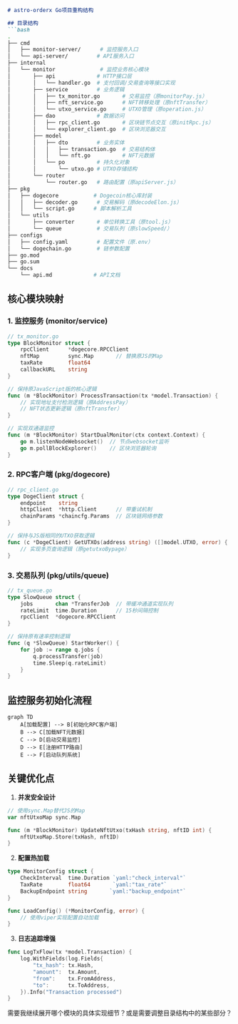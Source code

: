 
```markdown
# astro-orderx Go项目重构结构

## 目录结构
```bash
.
├── cmd
│   ├── monitor-server/      # 监控服务入口
│   └── api-server/         # API服务入口
├── internal
│   └── monitor              # 监控业务核心模块
│       ├── api             # HTTP接口层
│       │   └── handler.go  # 支付回调/交易查询等接口实现
│       ├── service         # 业务逻辑
│       │   ├── tx_monitor.go       # 交易监控（原monitorPay.js）
│       │   ├── nft_service.go      # NFT转移处理（原nftTransfer）
│       │   └── utxo_service.go     # UTXO管理（原operation.js）
│       ├── dao             # 数据访问
│       │   ├── rpc_client.go       # 区块链节点交互（原initRpc.js）
│       │   └── explorer_client.go  # 区块浏览器交互
│       ├── model
│       │   ├── dto         # 业务实体
│       │   │   ├── transaction.go  # 交易结构体
│       │   │   └── nft.go          # NFT元数据
│       │   └── po          # 持久化对象
│       │       └── utxo.go # UTXO存储结构
│       └── router
│           └── router.go   # 路由配置（原apiServer.js）
├── pkg
│   ├── dogecore           # Dogecoin核心库封装
│   │   ├── decoder.go      # 交易解码（原decodeElon.js）
│   │   └── script.go      # 脚本解析工具
│   └── utils
│       ├── converter       # 单位转换工具（原tool.js）
│       └── queue           # 交易队列（原slowSpeed/）
├── configs
│   ├── config.yaml         # 配置文件（原.env）
│   └── dogechain.go        # 链参数配置
├── go.mod
├── go.sum
└── docs
    └── api.md             # API文档
```

## 核心模块映射

### 1. 监控服务 (monitor/service)

```go
// tx_monitor.go
type BlockMonitor struct {
    rpcClient      *dogecore.RPCClient
    nftMap         sync.Map       // 替换原JS的Map
    taxRate        float64
    callbackURL    string
}

// 保持原JavaScript版的核心逻辑
func (m *BlockMonitor) ProcessTransaction(tx *model.Transaction) {
    // 实现地址支付检测逻辑（原AddressPay）
    // NFT状态更新逻辑（原nftTransfer）
}

// 实现双通道监控
func (m *BlockMonitor) StartDualMonitor(ctx context.Context) {
    go m.listenNodeWebsocket()  // 节点websocket监听
    go m.pollBlockExplorer()    // 区块浏览器轮询
}
```

### 2. RPC客户端 (pkg/dogecore)

```go
// rpc_client.go
type DogeClient struct {
    endpoint    string
    httpClient  *http.Client      // 带重试机制
    chainParams *chaincfg.Params  // 区块链网络参数
}

// 保持与JS版相同的UTXO获取逻辑
func (c *DogeClient) GetUTXOs(address string) ([]model.UTXO, error) {
    // 实现多页查询逻辑（原getutxoBypage）
}
```

### 3. 交易队列 (pkg/utils/queue)

```go
// tx_queue.go
type SlowQueue struct {
    jobs       chan *TransferJob  // 带缓冲通道实现队列
    rateLimit  time.Duration      // 15秒间隔控制
    rpcClient  *dogecore.RPCClient
}

// 保持原有速率控制逻辑
func (q *SlowQueue) StartWorker() {
    for job := range q.jobs {
        q.processTransfer(job)
        time.Sleep(q.rateLimit)
    }
}
```

## 监控服务初始化流程

```mermaid
graph TD
    A[加载配置] --> B[初始化RPC客户端]
    B --> C[加载NFT元数据]
    C --> D[启动交易监控]
    D --> E[注册HTTP路由]
    E --> F[启动队列系统]
```

## 关键优化点

1. **并发安全设计**

```go
// 使用sync.Map替代JS的Map
var nftUtxoMap sync.Map

func (m *BlockMonitor) UpdateNftUtxo(txHash string, nftID int) {
    nftUtxoMap.Store(txHash, nftID) 
}
```

2. **配置热加载**

```go
type MonitorConfig struct {
    CheckInterval  time.Duration `yaml:"check_interval"`
    TaxRate        float64       `yaml:"tax_rate"`
    BackupEndpoint string       `yaml:"backup_endpoint"`
}

func LoadConfig() (*MonitorConfig, error) {
    // 使用viper实现配置自动加载
}
```

3. **日志追踪增强**

```go
func LogTxFlow(tx *model.Transaction) {
    log.WithFields(log.Fields{
        "tx_hash": tx.Hash,
        "amount":  tx.Amount,
        "from":    tx.FromAddress,
        "to":      tx.ToAddress,
    }).Info("Transaction processed")
}
```

需要我继续展开哪个模块的具体实现细节？或是需要调整目录结构中的某些部分？

